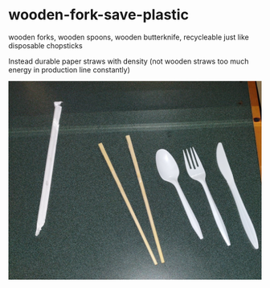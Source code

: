 # wooden-fork-save-plastic
wooden forks, wooden spoons, wooden butterknife, recycleable just like disposable chopsticks


Instead durable paper straws with density (not wooden straws too much energy in production line constantly)

![s1](https://raw.githubusercontent.com/c4pt000/wooden-fork-save-plastic/main/IMG_20210913_232050843~2.jpg)
